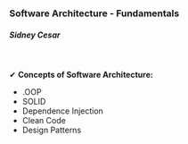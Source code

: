 <h3>Software Architecture - Fundamentals
 </h3>

</hr>

<h5>Sidney Cesar</h5>
</br>

 &#10004; <b>Concepts of Software Architecture: </b>

* .OOP 
* SOLID
* Dependence Injection
* Clean Code
* Design Patterns



